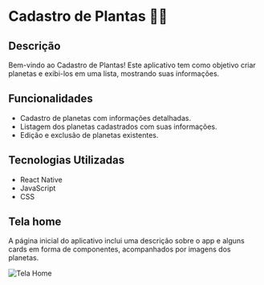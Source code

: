 # Cadastro de Plantas 🌱💫

## Descrição
Bem-vindo ao Cadastro de Plantas! Este aplicativo tem como objetivo criar planetas e exibi-los em uma lista, mostrando suas informações.

## Funcionalidades
- Cadastro de planetas com informações detalhadas.
- Listagem dos planetas cadastrados com suas informações.
- Edição e exclusão de planetas existentes.

## Tecnologias Utilizadas
- React Native
- JavaScript
- CSS

## Tela home
A página inicial do aplicativo inclui uma descrição sobre o app e alguns cards em forma de componentes, acompanhados por imagens dos planetas.

![Tela Home](/assets/tela-home.png)




                